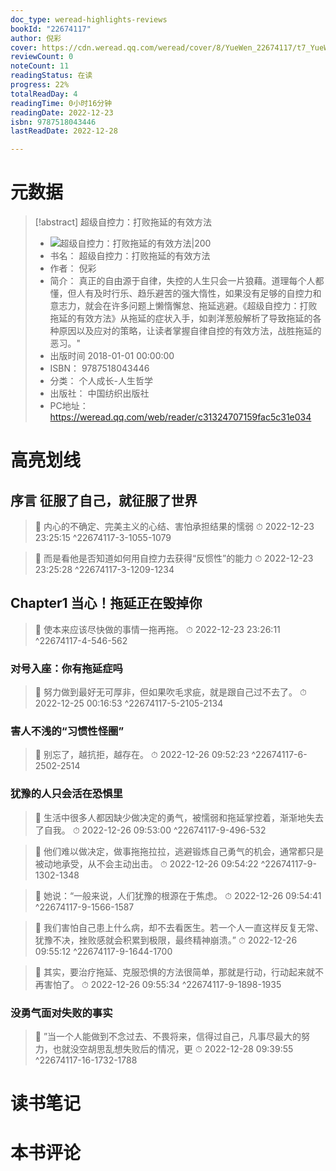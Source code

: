 ```yaml
---
doc_type: weread-highlights-reviews
bookId: "22674117"
author: 倪彩
cover: https://cdn.weread.qq.com/weread/cover/8/YueWen_22674117/t7_YueWen_22674117.jpg
reviewCount: 0
noteCount: 11
readingStatus: 在读
progress: 22%
totalReadDay: 4
readingTime: 0小时16分钟
readingDate: 2022-12-23
isbn: 9787518043446
lastReadDate: 2022-12-28

---
```

# 元数据
> [!abstract] 超级自控力：打败拖延的有效方法
> - ![ 超级自控力：打败拖延的有效方法|200](https://cdn.weread.qq.com/weread/cover/8/YueWen_22674117/t7_YueWen_22674117.jpg)
> - 书名： 超级自控力：打败拖延的有效方法
> - 作者： 倪彩
> - 简介： 真正的自由源于自律，失控的人生只会一片狼藉。道理每个人都懂，但人有及时行乐、趋乐避苦的强大惰性，如果没有足够的自控力和意志力，就会在许多问题上懒惰懈怠、拖延逃避。《超级自控力：打败拖延的有效方法》从拖延的症状入手，如剥洋葱般解析了导致拖延的各种原因以及应对的策略，让读者掌握自律自控的有效方法，战胜拖延的恶习。"
> - 出版时间 2018-01-01 00:00:00
> - ISBN： 9787518043446
> - 分类： 个人成长-人生哲学
> - 出版社： 中国纺织出版社
> - PC地址：https://weread.qq.com/web/reader/c31324707159fac5c31e034

# 高亮划线

## 序言 征服了自己，就征服了世界

> 📌 内心的不确定、完美主义的心结、害怕承担结果的懦弱 
> ⏱ 2022-12-23 23:25:15 ^22674117-3-1055-1079

> 📌 而是看他是否知道如何用自控力去获得“反惯性”的能力 
> ⏱ 2022-12-23 23:25:28 ^22674117-3-1209-1234

## Chapter1 当心！拖延正在毁掉你

> 📌 使本来应该尽快做的事情一拖再拖。 
> ⏱ 2022-12-23 23:26:11 ^22674117-4-546-562

### 对号入座：你有拖延症吗

> 📌 努力做到最好无可厚非，但如果吹毛求疵，就是跟自己过不去了。 
> ⏱ 2022-12-25 00:16:53 ^22674117-5-2105-2134

### 害人不浅的“习惯性怪圈”

> 📌 别忘了，越抗拒，越存在。 
> ⏱ 2022-12-26 09:52:23 ^22674117-6-2502-2514

### 犹豫的人只会活在恐惧里

> 📌 生活中很多人都因缺少做决定的勇气，被懦弱和拖延掌控着，渐渐地失去了自我。 
> ⏱ 2022-12-26 09:53:00 ^22674117-9-496-532

> 📌 他们难以做决定，做事拖拖拉拉，逃避锻炼自己勇气的机会，通常都只是被动地承受，从不会主动出击。 
> ⏱ 2022-12-26 09:54:22 ^22674117-9-1302-1348

> 📌 她说：“一般来说，人们犹豫的根源在于焦虑。 
> ⏱ 2022-12-26 09:54:41 ^22674117-9-1566-1587

> 📌 我们害怕自己患上什么病，却不去看医生。若一个人一直这样反复无常、犹豫不决，挫败感就会积累到极限，最终精神崩溃。” 
> ⏱ 2022-12-26 09:55:12 ^22674117-9-1644-1700

> 📌 其实，要治疗拖延、克服恐惧的方法很简单，那就是行动，行动起来就不再害怕了。 
> ⏱ 2022-12-26 09:55:34 ^22674117-9-1898-1935

### 没勇气面对失败的事实

> 📌 ”当一个人能做到不念过去、不畏将来，信得过自己，凡事尽最大的努力，也就没空胡思乱想失败后的情况，更 
> ⏱ 2022-12-28 09:39:55 ^22674117-16-1732-1788

# 读书笔记

# 本书评论
